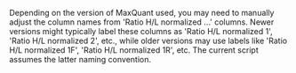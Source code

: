 Depending on the version of MaxQuant used, you may need to manually adjust the column names from 'Ratio H/L normalized ...' columns. 
Newer versions might typically label these columns as 'Ratio H/L normalized 1', 'Ratio H/L normalized 2', etc., while older versions may use labels like 'Ratio H/L normalized 1F', 'Ratio H/L normalized 1R', etc. The current script assumes the latter naming convention.
